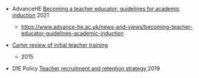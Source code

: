 
* AdvanceHE [Becoming a teacher educator: guidelines for academic induction](https://www.advance-he.ac.uk/knowledge-hub/becoming-teacher-educator-guidelines-academic-induction) 2021
    * https://www.advance-he.ac.uk/news-and-views/becoming-teacher-educator-guidelines-academic-induction

* [Carter review of initial teacher training](https://www.gov.uk/government/publications/carter-review-of-initial-teacher-training)
    * 2015
* DfE Policy [Teacher recruitment and retention strategy ](https://www.gov.uk/government/publications/teacher-recruitment-and-retention-strategy) 2019
